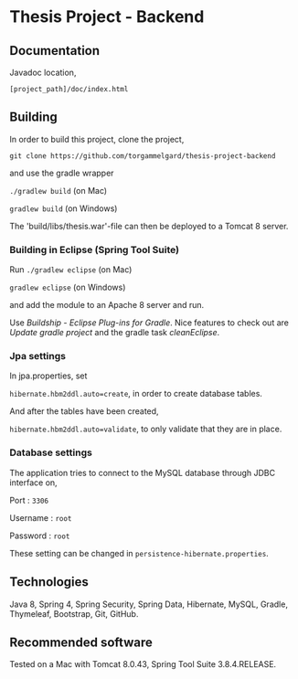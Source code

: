 # Thesis Project - Backend

## Documentation
Javadoc location,

`[project_path]/doc/index.html`

## Building
In order to build this project, clone the project,

`git clone https://github.com/torgammelgard/thesis-project-backend`

and use the gradle wrapper

`./gradlew build`  (on Mac)

`gradlew build`    (on Windows)

The 'build/libs/thesis.war'-file can then be deployed to a Tomcat 8 server.

### Building in Eclipse (Spring Tool Suite)
Run
`./gradlew eclipse`  (on Mac)

`gradlew eclipse`    (on Windows)

and add the module to an Apache 8 server and run.

Use *Buildship - Eclipse Plug-ins for Gradle*. Nice features to check out are *Update gradle project* and the gradle task *cleanEclipse*.

### Jpa settings
In jpa.properties, set

`hibernate.hbm2ddl.auto=create`, in order to create database tables.

And after the tables have been created,

`hibernate.hbm2ddl.auto=validate`, to only validate that they are in place.
 
### Database settings
The application tries to connect to the MySQL database through JDBC interface on, 

Port : `3306`

Username : `root`

Password : `root`

These setting can be changed in `persistence-hibernate.properties`.

## Technologies

Java 8, Spring 4, Spring Security, Spring Data, Hibernate, MySQL, Gradle, Thymeleaf, 
Bootstrap, Git, GitHub.

## Recommended software
Tested on a Mac with Tomcat 8.0.43, Spring Tool Suite 3.8.4.RELEASE.